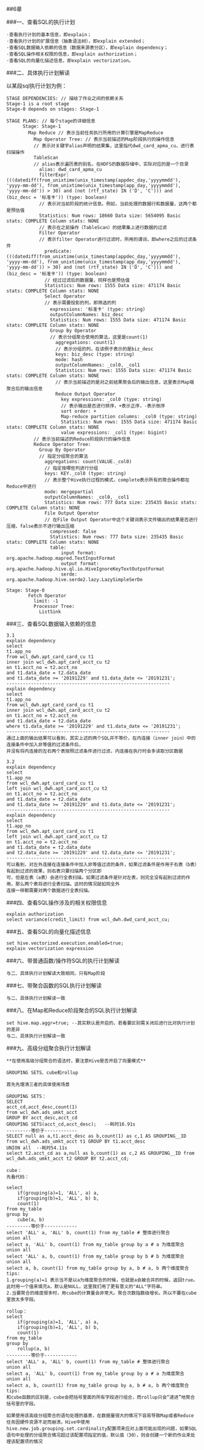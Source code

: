 ##6章

###一、查看SQL的执行计划

    ·查看执行计划的基本信息，即explain；
    ·查看执行计划的扩展信息（抽象语法树），即explain extended； 
    ·查看SQL数据输入依赖的信息（数据来源表分区），即explain dependency；
    ·查看SQL操作相关权限的信息，即explain authorization；
    ·查看SQL的向量化描述信息，即explain vectorization。
    
###二、具体执行计划解读

以某段sql执行计划为例：
    
    STAGE DEPENDENCIES: // 描绘了作业之间的依赖关系
    Stage-1 is a root stage
    Stage-0 depends on stages: Stage-1
    
    STAGE PLANS: // 每个stage的详细信息
    	  Stage: Stage-1
    	    Map Reduce // 表示当前任务执行所用的计算引擎是MapReduce
    	      Map Operator Tree: // 表示当前描述的Map阶段执行的操作信息
    		  // 表示对关键字alias声明的结果集，这里指代dwd_card_apma_cu，进行表扫描操作
              TableScan
              // alias表示遍历表的别名，在HDFS的数据存储中，实际对应的是一个目录
                alias: dwd_card_apma_cu
                filterExpr: (((datediff(from_unixtime(unix_timestamp(appdec_day,'yyyymmdd'), 'yyyy-mm-dd'), from_unixtime(unix_timestamp(app_day,'yyyymmdd'), 'yyyy-mm-dd')) > 30) and (not (rtf_state) IN ('D', 'C'))) and (biz_desc = '标准卡')) (type: boolean)
                // 表示对当前阶段的统计信息。例如，当前处理的数据行和数据量，这两个都是预估值
    			Statistics: Num rows: 18660 Data size: 5654095 Basic stats: COMPLETE Column stats: NONE
                // 表示在之前操作（TableScan）的结果集上进行数据的过滤
    			Filter Operator
    			// 表示filter Operator进行过滤时，所用的谓词，即where之后的过滤条件
                  predicate: (((datediff(from_unixtime(unix_timestamp(appdec_day,'yyyymmdd'), 'yyyy-mm-dd'), from_unixtime(unix_timestamp(app_day,'yyyymmdd'), 'yyyy-mm-dd')) > 30) and (not (rtf_state) IN ('D', 'C'))) and (biz_desc = '标准卡')) (type: boolean)
                  // 经过过滤后的数据量，同样也是预估值
    			  Statistics: Num rows: 1555 Data size: 471174 Basic stats: COMPLETE Column stats: NONE
                  Select Operator
                  // 表示需要投影的列，即筛选的列
                    expressions: '标准卡' (type: string)
                    outputColumnNames: biz_desc
                    Statistics: Num rows: 1555 Data size: 471174 Basic stats: COMPLETE Column stats: NONE
                    Group By Operator
                    // 表示分组聚合使用的算法，这里是count(1)
                      aggregations: count(1)
                      // 表示分组的列，在该例子表示的是biz_desc
                      keys: biz_desc (type: string)
                      mode: hash
                      outputColumnNames: _col0, _col1
                      Statistics: Num rows: 1555 Data size: 471174 Basic stats: COMPLETE Column stats: NONE
                      // 表示当前描述的是对之前结果聚会后的输出信息，这里表示Map端聚合后的输出信息
                      Reduce Output Operator
                        key expressions: _col0 (type: string)
                        // 表示输出是否进行排序，+表示正序，-表示倒序
                        sort order: +
                        Map-reduce partition columns: _col0 (type: string)
                        Statistics: Num rows: 1555 Data size: 471174 Basic stats: COMPLETE Column stats: NONE
                        value expressions: _col1 (type: bigint)
    		  // 表示当前描述的Reduce阶段执行的操作信息
    	      Reduce Operator Tree:
    	        Group By Operator
    	        // 指定分组聚合的算法
    	          aggregations: count(VALUE._col0)
    	          // 指定按哪些列进行分组
    	          keys: KEY._col0 (type: string)
    	          // 表示整个Hive执行过程的模式，complete表示所有的聚合操作都在Reduce中进行
    	          mode: mergepartial
    	          outputColumnNames: _col0, _col1
    	          Statistics: Num rows: 777 Data size: 235435 Basic stats: COMPLETE Column stats: NONE
    	          File Output Operator
    	          // 在File Output Operator中这个关键词表示文件输出的结果是否进行压缩，false表示不进行输出压缩
    	            compressed: false
    	            Statistics: Num rows: 777 Data size: 235435 Basic stats: COMPLETE Column stats: NONE
    	            table:
    	                input format: org.apache.hadoop.mapred.TextInputFormat
    	                output format: org.apache.hadoop.hive.ql.io.HiveIgnoreKeyTextOutputFormat
    	                serde: org.apache.hadoop.hive.serde2.lazy.LazySimpleSerDe
    					
    Stage: Stage-0
    	    Fetch Operator
    	      limit: -1
    	      Processor Tree:
    	        ListSink
    	        
###三、查看SQL数据输入依赖的信息

    3.1 
    explain dependency
    select
    t1.app_no
    from wcl_dwh.apt_card_card_cu t1
    inner join wcl_dwh.apt_card_acct_cu t2
    on t1.acct_no = t2.acct_no 
    and t1.data_date = t2.data_date
    and t1.data_date >= '20191229' and t1.data_date <= '20191231';
    ------------------------------------------------------------
    explain dependency
    select
    t1.app_no
    from wcl_dwh.apt_card_card_cu t1
    inner join wcl_dwh.apt_card_acct_cu t2
    on t1.acct_no = t2.acct_no 
    and t1.data_date = t2.data_date
    where t1.data_date >= '20191229' and t1.data_date <= '20191231';
    ------------------------------------------------------------
    通过上面的输出结果可以看到，其实上述的两个SQL并不等价，在内连接（inner join）中的连接条件中加入非等值的过滤条件后，
    并没有将内连接的左右两个表按照过滤条件进行过滤，内连接在执行时会多读取分区数据
    
    3.2
    explain dependency
    select
    t1.app_no
    from wcl_dwh.apt_card_card_cu t1
    left join wcl_dwh.apt_card_acct_cu t2
    on t1.acct_no = t2.acct_no 
    and t1.data_date = t2.data_date
    and t1.data_date >= '20191229' and t1.data_date <= '20191231';
    ------------------------------------------------------------
    explain dependency
    select
    t1.app_no
    from wcl_dwh.apt_card_card_cu t1
    left join wcl_dwh.apt_card_acct_cu t2
    on t1.acct_no = t2.acct_no 
    and t1.data_date = t2.data_date
    and t2.data_date >= '20191229' and t2.data_date <= '20191231';
    ------------------------------------------------------------
    可以看到，对左外连接在连接条件中加入非等值过滤的条件，如果过滤条件是作用于右表（b表）有起到过滤的效果，则右表只要扫描两个分区即
    可，但是左表（a表）会进行全表扫描。如果过滤条件是针对左表，则完全没有起到过滤的作用，那么两个表将进行全表扫描。这时的情况就如同全外
    连接一样都需要对两个数据进行全表扫描。
    
###四、查看SQL操作涉及的相关权限信息

    explain authorization
    select variance(credit_limit) from wcl_dwh.dwd_card_acct_cu;
    
###五、查看SQL的向量化描述信息

    set hive.vectorized.execution.enabled=true;
    explain vectorization expression
    
###六、带普通函数/操作符SQL的执行计划解读

    与二、具体执行计划解读大致相同，只有Map阶段
    
###七、带聚合函数的SQL执行计划解读

    与二、具体执行计划解读一致

###八、在Map和Reduce阶段聚合的SQL执行计划解读

    set hive.map.aggr=true; --其实默认是开启的，若看要区别需关闭后进行比对执行计划的差异
    与二、具体执行计划解读一致
    
###九、高级分组聚合执行计划解读

    **在使用高级分组聚合的语法时，要注意Hive是否开启了向量模式**

    GROUPING SETS、cube和rollup
    
    首先先理清三者的具体使用场景
    
    GROUPING SETS：
    SELECT
    acct_cd,acct_desc,count(1)
    from wcl_dwh.ads_umkt_acct 
    GROUP BY acct_desc,acct_cd
    GROUPING SETS(acct_cd,acct_desc);   --耗时16.91s
    ---------等价于------------
    SELECT null as a,t1.acct_desc as b,count(1) as c,1 AS GROUPING__ID from wcl_dwh.ads_umkt_acct t1 GROUP BY t1.acct_desc
    UNION all  --耗时54.11s
    select t2.acct_cd as a,null as b,count(1) as c,2 AS GROUPING__ID from wcl_dwh.ads_umkt_acct t2 GROUP BY t2.acct_cd;
                   
    cube：
    先看代码：
    
    select 
        if(grouping(a)=1, 'ALL', a) a,
        if(grouping(b)=1, 'ALL', b) b,
        count(1)
    from my_table
    group by
        cube(a, b)
    ---------等价于------------
    select 'ALL' a, 'ALL' b, count(1) from my_table # 整体进行聚合
    union all
    select a, 'ALL' b, count(1) from my_table group by a # a 为维度聚合
    union all
    select 'ALL' a, b, count(1) from my_table group by b # b 为维度聚合
    union all
    select a, b, count(1) from my_table group by a, b # a, b 两个维度聚合
    tips:
    1.grouping(a)=1 表示当不是以a为维度聚合的时候，也就是a会被合并的时候，返回true。此时用一个值来填充a，默认是NULL，这里我们用了更有意义的"ALL"字符串。
    2.当要聚合的维度很多时，用cube的计算量会非常大。聚合次数指数级增长。所以不要在cube里放太多字段。
    
    rollup：
    select 
        if(grouping(a)=1, 'ALL', a) a,
        if(grouping(b)=1, 'ALL', b) b,
        count(1)
    from my_table
    group by
        rollup(a, b)
    ---------等价于------------
    select 'ALL' a, 'ALL' b, count(1) from my_table # 整体进行聚合
    union all
    select a, 'ALL' b, count(1) from my_table group by a # a 为维度聚合
    union all
    select a, b, count(1) from my_table group by a, b # a, b 两个维度聚合
    tips:
    和cube函数的区别是，cube会把括号里面的所有字段进行组合，而rollup只会“递进”地聚合括号里的字段。
    
    如果使用该高级分组聚合的语句处理的基表，在数据量很大的情况下容易导致Map或者Reduce任务因硬件资源不足而崩溃。Hive中使用
    hive.new.job.grouping.set.cardinality配置项来应对上面可能出现的问题，如果SQL语句中处理的分组聚合情况超过该配置项指定的值，默认值（30），则会创建一个新的作业来处理该配置项的情况
    
    

    
    	 